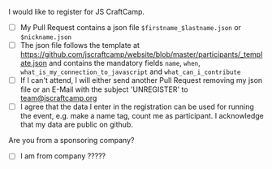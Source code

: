 I would like to register for JS CraftCamp.    
- [ ] My Pull Request contains a json file `$firstname_$lastname.json` or `$nickname.json`    
- [ ] The json file follows the template at https://github.com/jscraftcamp/website/blob/master/participants/_template.json and contains the mandatory fields `name`, `when`, `what_is_my_connection_to_javascript` and `what_can_i_contribute`    
- [ ] If I can't attend, I will either send another Pull Request removing my json file or an E-Mail with the subject 'UNREGISTER' to team@jscraftcamp.org
- [ ] I agree that the data I enter in the registration can be used for running the event, e.g. make a name tag, count me as participant. I acknowledge that my data are public on github.

Are you from a sponsoring company?
- [ ] I am from company ?????
